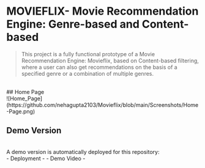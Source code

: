 # MOVIEFLIX- Movie Recommendation Engine: Genre-based and Content-based 

>This project is a fully functional prototype of a Movie Recommendation Engine: Movieflix, based on Content-based filtering, where a user can also get recommendations on the basis of a specified genre or a combination of multiple genres.
</br>
## Home Page
</br>
![Home_Page](https://github.com/nehagupta2103/Movieflix/blob/main/Screenshots/Home-Page.png)

## Demo Version
</br>
A demo version is automatically deployed for this repository:
</br>
- Deployment -
- Demo Video - 
